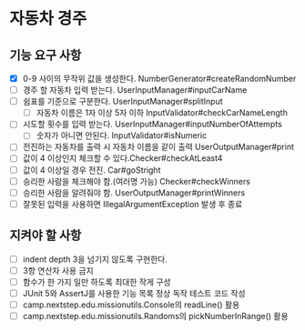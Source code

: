 # 자동차 경주

## 기능 요구 사항
- [x] 0-9 사이의 무작위 값을 생성한다. NumberGenerator#createRandomNumber
- [ ] 경주 할 자동차 입력 받는다. UserInputManager#inputCarName
- [ ] 쉼표를 기준으로 구분한다. UserInputManager#splitInput
  - [ ] 자동차 이름은 1자 이상 5자 이하 InputValidator#checkCarNameLength
- [ ] 시도할 횟수를 입력 받는다. UserInputManager#inputNumberOfAttempts
  - [ ] 숫자가 아니면 안된다. InputValidator#isNumeric
- [ ] 전진하는 자동차를 출력 시 자동차 이름을 같이 출력 UserOutputManager#print
- [ ] 값이 4 이상인지 체크할 수 있다.Checker#checkAtLeast4
- [ ] 값이 4 이상일 경우 전진. Car#goStright
- [ ] 승리한 사람을 체크해야 함.(여러명 가능) Checker#checkWinners
- [ ] 승리한 사람을 알려줘야 함. UserOutputManager#printWinners
- [ ] 잘못된 입력을 사용하면 IllegalArgumentException 발생 후 종료

## 지켜야 할 사항
- [ ] indent depth 3을 넘기지 않도록 구현한다.
- [ ] 3항 연산자 사용 금지
- [ ] 함수가 한 가지 일만 하도록 최대한 작게 구성
- [ ] JUnit 5와 AssertJ를 사용한 기능 목록 정상 독작 테스트 코드 작성
- [ ] camp.nextstep.edu.missionutils.Console의 readLine() 활용
- [ ] camp.nextstep.edu.missionutils.Randoms의 pickNumberInRange() 활용